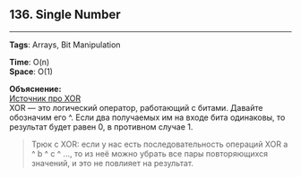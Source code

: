 ## 136. Single Number

***
**Tags**: Arrays, Bit Manipulation

**Time**: O(n) \
**Space**: O(1)

**Объяснение:** \
[Источник про XOR](https://habr.com/ru/companies/vdsina/articles/538298/) \
XOR — это логический оператор, работающий с битами. Давайте обозначим его ^. Если два получаемых им на входе бита одинаковы, то результат будет равен 0, в противном случае 1. 
>Трюк с XOR: если у нас есть последовательность операций XOR a ^ b ^ c ^ ..., то из неё можно убрать все пары повторяющихся значений, и это не повлияет на результат.